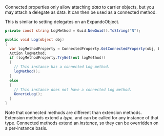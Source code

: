 Connected properties only allow attaching _data_ to carrier objects, but you may attach a delegate as data. It can then be used as a connected method.

This is similar to setting delegates on an ExpandoObject.

````C#
private const string LogMethod = Guid.NewGuid().ToString("N");

public void Log(object obj)
{
  var logMethodProperty = ConnectedProperty.GetConnectedProperty(obj, LogMethod);
  Action logMethod;
  if (logMethodProperty.TryGet(out logMethod))
  {
    // This instance has a connected Log method.
    logMethod();
  }
  else
  {
    // This instance does not have a connected Log method.
    GenericLog();
  }
}
````

Note that connected methods are different than extension methods. Extension methods extend a _type_, and can be called for any instance of that type. Connected methods extend an _instance_, so they can be overridden on a per-instance basis.